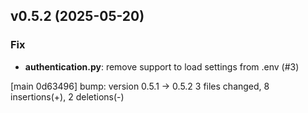 ## v0.5.2 (2025-05-20)

### Fix

- **authentication.py**: remove support to load settings from .env (#3)

[main 0d63496] bump: version 0.5.1 → 0.5.2
 3 files changed, 8 insertions(+), 2 deletions(-)

